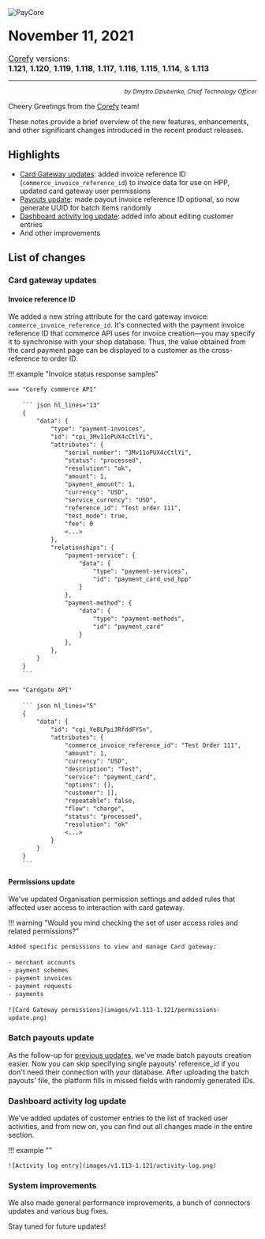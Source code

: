 <img src="/release-notes/images/paycore_illustration_newstyle-cool-cubes.jpg" alt="PayCore" style="width: 375px; float: left; padding-right: 15px;">

# November 11, 2021

<span style="font-size: 115%">[Corefy](https://corefy.com/) versions:<br>
**1.121**, **1.120**, **1.119**, **1.118**, **1.117**, **1.116**, **1.115**, **1.114**, & **1.113**</span>
<hr>
<div style="text-align: right; font-size: 85%; font-style: italic;">by Dmytro Dziubenko, Chief Technology Officer</div>

Cheery Greetings from the [Corefy](https://corefy.com/) team!

These notes provide a brief overview of the new features, enhancements, and other significant changes introduced in the recent product releases.

## Highlights

* [Card Gateway updates](#card-gateway-updates): added invoice reference ID (`commerce_invoice_reference_id`) to invoice data for use on HPP, updated card gateway user permissions
* [Payouts update](#payouts-update):  made payout invoice reference ID optional, so now generate UUID for batch items randomly
* [Dashboard activity log update](#activity-log-update): added info about editing customer entries
* And other improvements

## List of changes

### Card gateway updates

#### Invoice reference ID 

We added a new string attribute for the card gateway invoice: `commerce_invoice_reference_id`. It's connected with the payment invoice reference ID that commerce API uses for invoice creation—you may specify it to synchronise with your shop database. Thus, the value obtained from the card payment page can be displayed to a customer as the cross-reference to order ID.

!!! example "Invoice status response samples"

    === "Corefy commerce API" 

        ``` json hl_lines="13"
        {
            "data": {
                "type": "payment-invoices",
                "id": "cpi_3Mv11oPUX4cCtlYi",
                "attributes": {
                    "serial_number": "3Mv11oPUX4cCtlYi",
                    "status": "processed",
                    "resolution": "ok",
                    "amount": 1,
                    "payment_amount": 1,
                    "currency": "USD",
                    "service_currency": "USD",
                    "reference_id": "Test order 111",
                    "test_mode": true,
                    "fee": 0
                    <...>
                },
                "relationships": {
                    "payment-service": {
                        "data": {
                            "type": "payment-services",
                            "id": "payment_card_usd_hpp"
                        }
                    },
                    "payment-method": {
                        "data": {
                            "type": "payment-methods",
                            "id": "payment_card"
                        }
                    },
                },
            }
        }
        ```

    === "Cardgate API"

        ``` json hl_lines="5"
        {
            "data": {
                "id": "cgi_Ye8LPpi3RfddFYSn",
                "attributes": {
                    "commerce_invoice_reference_id": "Test Order 111",
                    "amount": 1,
                    "currency": "USD",
                    "description": "Test",
                    "service": "payment_card",
                    "options": [],
                    "customer": [],
                    "repeatable": false,
                    "flow": "charge",
                    "status": "processed",
                    "resolution": "ok"
                    <...>
                }
            }
        }
        ``` 

#### Permissions update

We've updated Organisation permission settings and added rules that affected user access to interaction with card gateway.

!!! warning "Would you mind checking the set of user access roles and related permissions?"

    Added specific permissions to view and manage Card gateway:

    - merchant accounts
    - payment schemes
    - payment invoices
    - payment requests
    - payments

    ![Card Gateway permissions](images/v1.113-1.121/permissions-update.png)

### Batch payouts update

As the follow-up for [previous updates](http://127.0.0.1:8000/release-notes/v1.94-1.103/#commerce-updates), we've made batch payouts creation easier. Now you can skip specifying single payouts' reference_id if you don't need their connection with your database. After uploading the batch payouts' file, the platform fills in missed fields with randomly generated IDs.

### Dashboard activity log update

We've added updates of customer entries to the list of tracked user activities, and from now on, you can find out all changes made in the entire section.

!!! example ""

    ![Activity log entry](images/v1.113-1.121/activity-log.png)

### System improvements

We also made general performance improvements, a bunch of connectors updates and various bug fixes.

Stay tuned for future updates!
